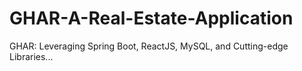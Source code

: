 # GHAR-A-Real-Estate-Application
GHAR: Leveraging Spring Boot, ReactJS, MySQL, and Cutting-edge Libraries...
